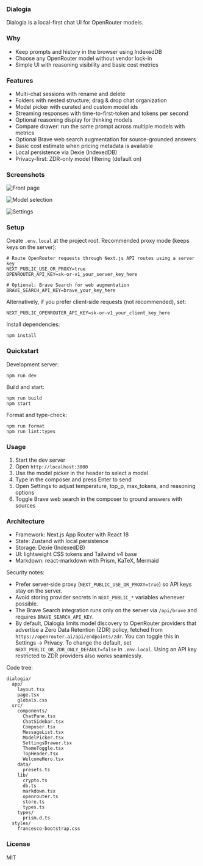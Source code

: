 ### Dialogia

Dialogia is a local-first chat UI for OpenRouter models.

### Why

- Keep prompts and history in the browser using IndexedDB
- Choose any OpenRouter model without vendor lock-in
- Simple UI with reasoning visibility and basic cost metrics

### Features

- Multi-chat sessions with rename and delete
- Folders with nested structure; drag & drop chat organization
- Model picker with curated and custom model ids
- Streaming responses with time-to-first-token and tokens per second
- Optional reasoning display for thinking models
- Compare drawer: run the same prompt across multiple models with metrics
- Optional Brave web search augmentation for source-grounded answers
- Basic cost estimate when pricing metadata is available
- Local persistence via Dexie (IndexedDB)
 - Privacy-first: ZDR-only model filtering (default on)

### Screenshots

![Front page](assets/frontpage.png)

![Model selection](assets/model-selection.png)

![Settings](assets/settings.png)

### Setup

Create `.env.local` at the project root. Recommended proxy mode (keeps keys on the server):

```
# Route OpenRouter requests through Next.js API routes using a server key
NEXT_PUBLIC_USE_OR_PROXY=true
OPENROUTER_API_KEY=sk-or-v1_your_server_key_here

# Optional: Brave Search for web augmentation
BRAVE_SEARCH_API_KEY=brave_your_key_here
```

Alternatively, if you prefer client‑side requests (not recommended), set:

```
NEXT_PUBLIC_OPENROUTER_API_KEY=sk-or-v1_your_client_key_here
```

Install dependencies:

```
npm install
```

### Quickstart

Development server:

```
npm run dev
```

Build and start:

```
npm run build
npm start
```

Format and type-check:

```
npm run format
npm run lint:types
```

### Usage

1. Start the dev server
2. Open `http://localhost:3000`
3. Use the model picker in the header to select a model
4. Type in the composer and press Enter to send
5. Open Settings to adjust temperature, top_p, max_tokens, and reasoning options
6. Toggle Brave web search in the composer to ground answers with sources

### Architecture

- Framework: Next.js App Router with React 18
- State: Zustand with local persistence
- Storage: Dexie (IndexedDB)
- UI: lightweight CSS tokens and Tailwind v4 base
- Markdown: react-markdown with Prism, KaTeX, Mermaid

Security notes:

- Prefer server‑side proxy (`NEXT_PUBLIC_USE_OR_PROXY=true`) so API keys stay on the server.
- Avoid storing provider secrets in `NEXT_PUBLIC_*` variables whenever possible.
- The Brave Search integration runs only on the server via `/api/brave` and requires `BRAVE_SEARCH_API_KEY`.
 - By default, Dialogia limits model discovery to OpenRouter providers that advertise a Zero Data
   Retention (ZDR) policy, fetched from `https://openrouter.ai/api/endpoints/zdr`. You can toggle
   this in Settings → Privacy. To change the default, set `NEXT_PUBLIC_OR_ZDR_ONLY_DEFAULT=false` in
   `.env.local`. Using an API key restricted to ZDR providers also works seamlessly.

Code tree:

```
dialogia/
  app/
    layout.tsx
    page.tsx
    globals.css
  src/
    components/
      ChatPane.tsx
      ChatSidebar.tsx
      Composer.tsx
      MessageList.tsx
      ModelPicker.tsx
      SettingsDrawer.tsx
      ThemeToggle.tsx
      TopHeader.tsx
      WelcomeHero.tsx
    data/
      presets.ts
    lib/
      crypto.ts
      db.ts
      markdown.tsx
      openrouter.ts
      store.ts
      types.ts
    types/
      prism.d.ts
  styles/
    francesco-bootstrap.css
```

### License

MIT
